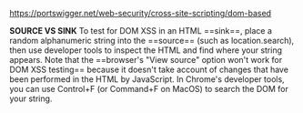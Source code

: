 https://portswigger.net/web-security/cross-site-scripting/dom-based

**SOURCE VS SINK**
To test for DOM XSS in an HTML ==sink==, place a random alphanumeric string into the ==source== (such as location.search), then use developer tools to inspect the HTML and find where your string appears.
Note that the ==browser's "View source" option won't work for DOM XSS testing== because it doesn't take account of changes that have been performed in the HTML by JavaScript. In Chrome's developer tools, you can use Control+F (or Command+F on MacOS) to search the DOM for your string.